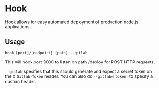 # Hook

Hook allows for easy automated deployment of production node.js applications.

## Usage

`hook [port]/[endpoint] [path] --gitlab`

This will hook port 3000 to listen on path /deploy for POST HTTP requests.

`--gitlab` specifies that this should generate and expect a secret token on the `X-Gitlab-Token` header. You can also do `--gitlab=[token]` to specify a custom header.